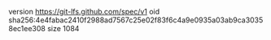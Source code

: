 version https://git-lfs.github.com/spec/v1
oid sha256:4e4fabac2410f2988ad7567c25e02f83f6c4a9e0935a03ab9ca30358ec1ee308
size 1084
